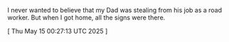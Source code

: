  
 I never wanted to believe that my Dad was stealing from his job as a road worker. But when I got home, all the signs were there.

 
[ 
Thu May 15 00:27:13 UTC 2025
 ]

